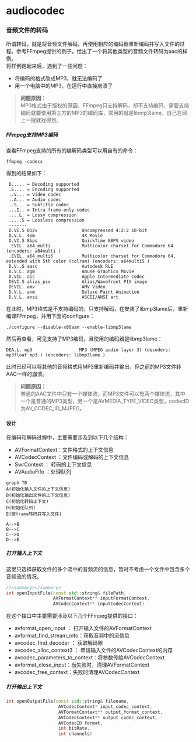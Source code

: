 # audiocodec
### 音频文件的转码
所谓转码，就是将音频文件解码，再使用相应的编码器重新编码并写入文件的过程。参考FFmpeg提供的例子，给出了一个将其他类型的音频文件转码为aac的样例。  
将样例跑起来后，遇到了一些问题：
- 将编码的格式改成MP3，就无法编码了
- 用一个电脑中的MP3，在运行中直接崩溃了

> **问题原因：**  
MP3格式由于版权的原因，FFmpeg只支持解码，却不支持编码，需要支持编码就要使用第三方的MP3的编码库，常用的就是libmp3lame，自己在网上一搜就找得到。  

##### FFmpeg支持MP3编码
查看FFmpeg支持的所有的编解码类型可以用自有的命令：
```
ffmpeg -codecs
```
得到的结果如下：
```
 D..... = Decoding supported
 .E.... = Encoding supported
 ..V... = Video codec
 ..A... = Audio codec
 ..S... = Subtitle codec
 ...I.. = Intra frame-only codec
 ....L. = Lossy compression
 .....S = Lossless compression
 -------
 D.VI.S 012v                 Uncompressed 4:2:2 10-bit
 D.V.L. 4xm                  4X Movie
 D.VI.S 8bps                 QuickTime 8BPS video
 .EVIL. a64_multi            Multicolor charset for Commodore 64 (encoders: a64multi )
 .EVIL. a64_multi5           Multicolor charset for Commodore 64, extended with 5th color (colram) (encoders: a64multi5 )
 D.V..S aasc                 Autodesk RLE
 D.V.L. agm                  Amuse Graphics Movie
 D.VIL. aic                  Apple Intermediate Codec
 DEVI.S alias_pix            Alias/Wavefront PIX image
 DEVIL. amv                  AMV Video
 D.V.L. anm                  Deluxe Paint Animation
 D.V.L. ansi                 ASCII/ANSI art

```
在此时，MP3格式是不支持编码的，只支持解码，在安装了libmp3lame后，重新编译FFmpeg，并用下面的configure：
```
./configure --disable-x86asm --enable-libmp3lame
```
然后再查看，可见支持了MP3编码，且使用的编码器是libmp3lame：
```
DEA.L. mp3                  MP3 (MPEG audio layer 3) (decoders: mp3float mp3 ) (encoders: libmp3lame )
```
此时已经可以将其他的音频格式用MP3重新编码并输出，但之前的MP3文件转AAC一样的崩溃。  

> **问题原因：**  
普通的AAC文件中只有一个媒体流，而MP3文件可以有两个媒体流，其中一个是普通的MP3类型，另一个是AVMEDIA_TYPE_VIDEO类型，codecID为AV_CODEC_ID_MJPEG。  

#### 设计
在编码和解码过程中，主要需要涉及到以下几个结构：
- AVFormatContext：文件格式的上下文信息
- AVCodecContext ：文件编码或解码的上下文信息
- SwrContext ： 转码的上下文信息
- AVAudioFifo ：处理队列

```
graph TB
A(初始化输入文件的上下文信息)
B(初始化输出文件的上下文信息)
C(初始化转码上下文)
D(初始化队列)
E(按frame转码并写入文件)

A-->B
B-->C
C-->D
D-->E
```

##### 打开输入上下文
这里只选择获取文件的多个流中的音频流的信息，暂时不考虑一个文件中包含多个音频流的情况。
```c++
//<summary></summary>
int openInputFile(const std::string& filePath, 
                  AVFormatContext** inputFormatContext,
                  AVCodecContext** inputCodecContext)
```
在这个接口中主要需要涉及以下几个FFmpeg提供的接口：
- avformat_open_input ： 打开输入文件的AVFormatContext
- avformat_find_stream_info：获取音频中的流信息
- avcodec_find_decoder ： 获取解码器
- avcodec_alloc_context3 ： 申请输入文件的AVCodecContext的内存
- avcodec_parameters_to_context：将参数传给AVCodecContext
- avformat_close_input：当失败时，清理AVFormatContext
- avcodec_free_context：失败时清理AVCodecContext
##### 打开输出上下文
```c++
int openOutputFile(const std::string& filename,
            		AVCodecContext* input_codec_context,
            		AVFormatContext** output_format_context,
            		AVCodecContext** output_codec_context,
            		AVCodecID format,
            		int bitRate,
            	    int channels)
```
